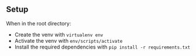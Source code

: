 ## Setup

When in the root directory:

- Create the venv with `virtualenv env`
- Activate the venv with `env/scripts/activate`
- Install the required dependencies with `pip install -r requirements.txt`